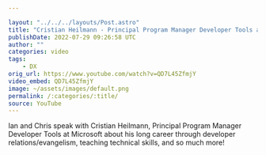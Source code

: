 ```yaml
---

layout: "../../../layouts/Post.astro"
title: "Cristian Heilmann - Principal Program Manager Developer Tools at Microsoft"
publishDate: 2022-07-29 09:26:58 UTC
author: ""
categories: video
tags:
    - DX
orig_url: https://www.youtube.com/watch?v=QD7L45ZfmjY
video_embed: QD7L45ZfmjY
image: ~/assets/images/default.png
permalink: /:categories/:title/
source: YouTube
---
```

Ian and Chris speak with Cristian Heilmann, Principal Program Manager Developer Tools at Microsoft about his long career through developer relations/evangelism, teaching technical skills, and so much more!